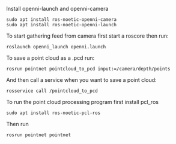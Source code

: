 Install openni-launch and openni-camera
```
sudo apt install ros-noetic-openni-camera
sudo apt install ros-noetic-openni-launch
```
To start gathering feed from camera first start a roscore then run:
```
roslaunch openni_launch openni.launch
```
To save a point cloud as a .pcd run:
```
rosrun pointnet pointcloud_to_pcd input:=/camera/depth/points
```
And then call a service when you want to save a point cloud:
```
rosservice call /pointcloud_to_pcd
```


To run the point cloud processing program first install pcl_ros
```
sudo apt install ros-noetic-pcl-ros
```
Then run
```
rosrun pointnet pointnet
```